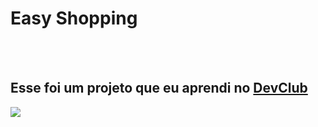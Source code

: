 <h1>Easy Shopping</h1>
<br>
<br>
<h2>Esse foi um projeto que eu aprendi no <a href="https://rodolfomori.com.br/devclub">DevClub</a></h2>


<img src="https://github.com/tiagoLohan/easy-shopping/blob/main/assets/desktop.PNG?raw=true">

